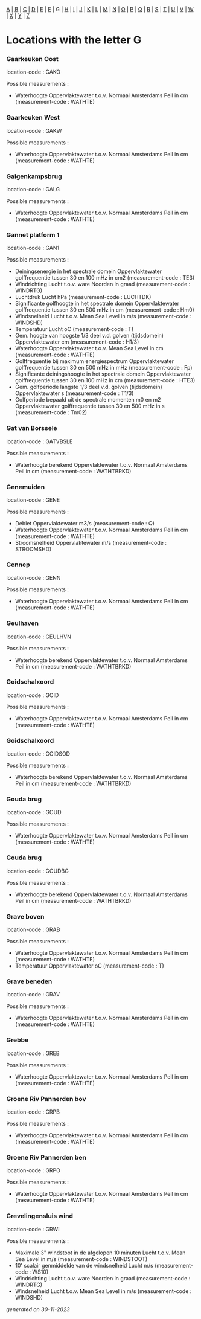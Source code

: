 [A](location_A.md) | [B](location_B.md) | [C](location_C.md) | [D](location_D.md) | [E](location_E.md) | [F](location_F.md) | G | [H](location_H.md) | [I](location_I.md) | [J](location_J.md) | [K](location_K.md) | [L](location_L.md) | [M](location_M.md) | [N](location_N.md) | [O](location_O.md) | [P](location_P.md) | [Q](location_Q.md) | [R](location_R.md) | [S](location_S.md) | [T](location_T.md) | [U](location_U.md) | [V](location_V.md) | [W](location_W.md) | [X](location_X.md) | [Y](location_Y.md) | [Z](location_Z.md)

# Locations with the letter G #


### Gaarkeuken Oost ###
location-code : GAKO

Possible measurements :
* Waterhoogte Oppervlaktewater t.o.v. Normaal Amsterdams Peil in cm (measurement-code : WATHTE)

### Gaarkeuken West ###
location-code : GAKW

Possible measurements :
* Waterhoogte Oppervlaktewater t.o.v. Normaal Amsterdams Peil in cm (measurement-code : WATHTE)

### Galgenkampsbrug ###
location-code : GALG

Possible measurements :
* Waterhoogte Oppervlaktewater t.o.v. Normaal Amsterdams Peil in cm (measurement-code : WATHTE)

### Gannet platform 1 ###
location-code : GAN1

Possible measurements :
* Deiningsenergie in het spectrale domein Oppervlaktewater golffrequentie tussen 30 en 100 mHz in cm2 (measurement-code : TE3)
* Windrichting Lucht t.o.v. ware Noorden in graad (measurement-code : WINDRTG)
* Luchtdruk Lucht hPa (measurement-code : LUCHTDK)
* Significante golfhoogte in het spectrale domein Oppervlaktewater golffrequentie tussen 30 en 500 mHz in cm (measurement-code : Hm0)
* Windsnelheid Lucht t.o.v. Mean Sea Level in m/s (measurement-code : WINDSHD)
* Temperatuur Lucht oC (measurement-code : T)
* Gem. hoogte van hoogste 1/3 deel v.d. golven (tijdsdomein) Oppervlaktewater cm (measurement-code : H1/3)
* Waterhoogte Oppervlaktewater t.o.v. Mean Sea Level in cm (measurement-code : WATHTE)
* Golffrequentie bij maximum energiespectrum Oppervlaktewater golffrequentie tussen 30 en 500 mHz in mHz (measurement-code : Fp)
* Significante deiningshoogte in het spectrale domein Oppervlaktewater golffrequentie tussen 30 en 100 mHz in cm (measurement-code : HTE3)
* Gem. golfperiode langste 1/3 deel v.d. golven (tijdsdomein) Oppervlaktewater s (measurement-code : T1/3)
* Golfperiode bepaald uit de spectrale momenten m0 en m2 Oppervlaktewater golffrequentie tussen 30 en 500 mHz in s (measurement-code : Tm02)

### Gat van Borssele ###
location-code : GATVBSLE

Possible measurements :
* Waterhoogte berekend Oppervlaktewater t.o.v. Normaal Amsterdams Peil in cm (measurement-code : WATHTBRKD)

### Genemuiden ###
location-code : GENE

Possible measurements :
* Debiet Oppervlaktewater m3/s (measurement-code : Q)
* Waterhoogte Oppervlaktewater t.o.v. Normaal Amsterdams Peil in cm (measurement-code : WATHTE)
* Stroomsnelheid Oppervlaktewater m/s (measurement-code : STROOMSHD)

### Gennep ###
location-code : GENN

Possible measurements :
* Waterhoogte Oppervlaktewater t.o.v. Normaal Amsterdams Peil in cm (measurement-code : WATHTE)

### Geulhaven ###
location-code : GEULHVN

Possible measurements :
* Waterhoogte berekend Oppervlaktewater t.o.v. Normaal Amsterdams Peil in cm (measurement-code : WATHTBRKD)

### Goidschalxoord ###
location-code : GOID

Possible measurements :
* Waterhoogte Oppervlaktewater t.o.v. Normaal Amsterdams Peil in cm (measurement-code : WATHTE)

### Goidschalxoord ###
location-code : GOIDSOD

Possible measurements :
* Waterhoogte berekend Oppervlaktewater t.o.v. Normaal Amsterdams Peil in cm (measurement-code : WATHTBRKD)

### Gouda brug ###
location-code : GOUD

Possible measurements :
* Waterhoogte Oppervlaktewater t.o.v. Normaal Amsterdams Peil in cm (measurement-code : WATHTE)

### Gouda brug ###
location-code : GOUDBG

Possible measurements :
* Waterhoogte berekend Oppervlaktewater t.o.v. Normaal Amsterdams Peil in cm (measurement-code : WATHTBRKD)

### Grave boven ###
location-code : GRAB

Possible measurements :
* Waterhoogte Oppervlaktewater t.o.v. Normaal Amsterdams Peil in cm (measurement-code : WATHTE)
* Temperatuur Oppervlaktewater oC (measurement-code : T)

### Grave beneden ###
location-code : GRAV

Possible measurements :
* Waterhoogte Oppervlaktewater t.o.v. Normaal Amsterdams Peil in cm (measurement-code : WATHTE)

### Grebbe ###
location-code : GREB

Possible measurements :
* Waterhoogte Oppervlaktewater t.o.v. Normaal Amsterdams Peil in cm (measurement-code : WATHTE)

### Groene Riv Pannerden bov ###
location-code : GRPB

Possible measurements :
* Waterhoogte Oppervlaktewater t.o.v. Normaal Amsterdams Peil in cm (measurement-code : WATHTE)

### Groene Riv Pannerden ben ###
location-code : GRPO

Possible measurements :
* Waterhoogte Oppervlaktewater t.o.v. Normaal Amsterdams Peil in cm (measurement-code : WATHTE)

### Grevelingensluis wind ###
location-code : GRWI

Possible measurements :
* Maximale 3" windstoot in de afgelopen 10 minuten Lucht t.o.v. Mean Sea Level in m/s (measurement-code : WINDSTOOT)
* 10' scalair genmiddelde van de windsnelheid Lucht m/s (measurement-code : WS10)
* Windrichting Lucht t.o.v. ware Noorden in graad (measurement-code : WINDRTG)
* Windsnelheid Lucht t.o.v. Mean Sea Level in m/s (measurement-code : WINDSHD)


_generated on 30-11-2023_